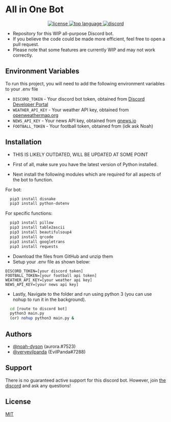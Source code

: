 
# All in One Bot

<p align="center">
  <a href="https://choosealicense.com/licenses/mit/" target="_blank">
    <img alt="license" src="https://img.shields.io/github/license/veryevilpanda/Panda-Bot"/>
  </a>
  <a href="https://www.python.org/" target="_blank">
    <img alt="top language" src="https://img.shields.io/github/license/AIO-Bot-Devs/AIO-Bot"/>
  </a>
  <a href="https://discord.gg/Zu6pDEBCjY" target="_blank">
    <img alt="discord" src="https://img.shields.io/discord/1002963156273999884?label=discord"/>
  </a>
</p>

- Repository for this WIP all-purpose Discord bot.
- If you believe the code could be made more efficient, feel free to open a pull request.
- Please note that some features are currently WIP and may not work correctly.

## Environment Variables

To run this project, you will need to add the following environment variables to your .env file

- `DISCORD_TOKEN` - Your discord bot token, obtained from [Discord Developer Portal](https://discord.com/developers/applications)
- `WEATHER_API_KEY` - Your weather API key, obtained from [openweathermap.org](https://openweathermap.org/)
- `NEWS_API_KEY` - Your news API key, obtained from [gnews.io](https://gnews.io/)
- `FOOTBALL_TOKEN` - Your football token, obtained from (idk ask Noah)

## Installation

- THIS IS LIKELY OUTDATED, WILL BE UPDATED AT SOME POINT

- First of all, make sure you have the latest version of Python installed. 
- Next install the following modules which are required for all aspects of the bot to function.

For bot:
```bash
  pip3 install disnake
  pip3 install python-dotenv
```
For specific functions:
```bash
  pip3 install pillow
  pip3 install table2ascii
  pip3 install beautifulsoup4 
  pip3 install qrcode
  pip3 install googletrans
  pip3 install requests
```
- Download the files from GitHub and unzip them
- Setup your .env file as shown below:
```env
DISCORD_TOKEN=[your discord token]
FOOTBALL_TOKEN=[your football api token]
WEATHER_API_KEY=[your weather api key]
NEWS_API_KEY=[your news api key]
```
- Lastly, Navigate to the folder and run using python 3 (you can use nohup to run it in the background).
```bash
  cd [route to discord bot]
  python3 main.py
  (or) nohup python3 main.py &
```

## Authors


- [@noah-dyson](https://www.github.com/noah-dyson) (aurora.#7523)
- [@veryevilpanda](https://www.github.com/VeryEvilPanda) (EvilPanda#7288)

## Support

There is no guaranteed active support for this discord bot. However, join [the discord](https://discord.gg/Zu6pDEBCjY) and ask any questions!

## License

[MIT](https://choosealicense.com/licenses/mit/)
